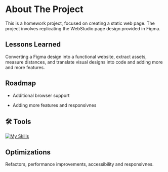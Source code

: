 # About The Project

This is a homework project, focused on creating a static web page. The project involves replicating the WebStudio page design provided in Figma.

## Lessons Learned

Converting a Figma design into a functional website, extract assets, measure distances, and translate visual designs into code and adding more and more features.


## Roadmap

- Additional browser support

- Adding more features and responsivnes


## 🛠 Tools
[![My Skills](https://skillicons.dev/icons?i=html,css,js)](https://skillicons.dev)


## Optimizations

Refactors, performance improvements, accessibility and responsivnes.
